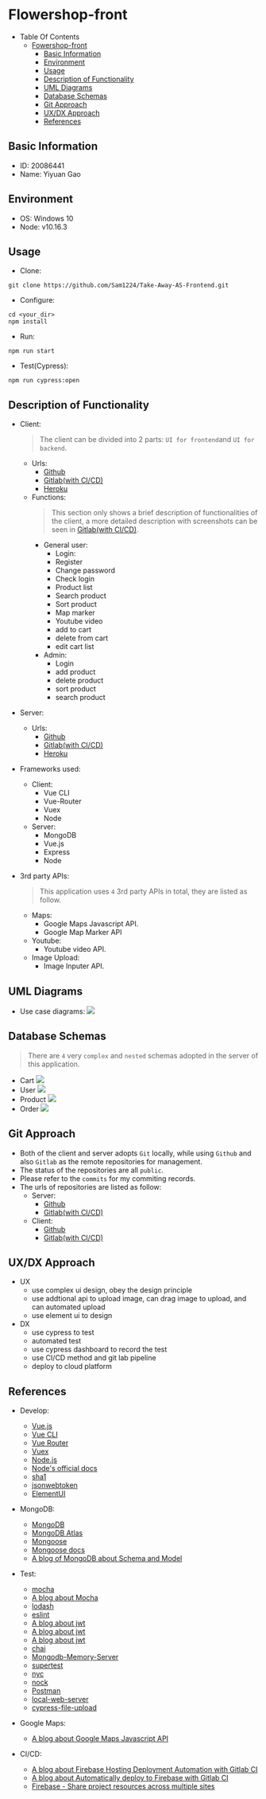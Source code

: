 # Flowershop-front

- Table Of Contents
  - [Fowershop-front](#Flowershop-front)
    * [Basic Information](#basic-information)
    * [Environment](#environment)
    * [Usage](#usage)
    * [Description of Functionality](#description-of-functionality)
    * [UML Diagrams](#uml-diagrams)
    * [Database Schemas](#database-schemas)
    * [Git Approach](#git-approach)
    * [UX/DX Approach](#ux-dx-approach)
    * [References](#references)

## Basic Information
- ID: 20086441
- Name: Yiyuan Gao

## Environment
- OS: Windows 10
- Node: v10.16.3

## Usage
- Clone:
```
git clone https://github.com/Sam1224/Take-Away-AS-Frontend.git
```
- Configure:
```
cd <your_dir>
npm install
```
- Run:
```
npm run start
```
- Test(Cypress):
```
npm run cypress:open
```

## Description of Functionality
- Client:
  >The client can be divided into 2 parts: `UI for frontend`and `UI for backend`.
  - Urls:
    - [Github](https://github.com/gyyyyyy/flowershop-front)
    - [Gitlab(with CI/CD)](https://gitlab.com/gyy01467/flowershop-front)
    - [Heroku](https://flowershop-front.herokuapp.com/)
  - Functions:
    >This section only shows a brief description of functionalities of the client, a more detailed description with screenshots can be seen in [Gitlab(with CI/CD)](https://gitlab.com/gyy01467/flowershop-front).
    - General user:
      - Login:
      - Register
      - Change password
      - Check login
      - Product list
      - Search product
      - Sort product
      - Map marker
      - Youtube video
      - add to cart
      - delete from cart
      - edit cart list
    - Admin:
      - Login
      - add product
      - delete product
      - sort product
      - search product 
- Server:
  - Urls:
    - [Github](https://github.com/gyyyyyy/flowershop-master)
    - [Gitlab(with CI/CD)](https://gitlab.com/gyy01467/flowershop-master)
    - [Heroku](https://flowershop-master.herokuapp.com/)

- Frameworks used:
  - Client:
    - Vue CLI
    - Vue-Router
    - Vuex
    - Node
  - Server:
    - MongoDB
    - Vue.js
    - Express
    - Node
- 3rd party APIs:
  >This application uses `4` 3rd party APIs in total, they are listed as follow.
  - Maps:
    - Google Maps Javascript API.
    - Google Map Marker API
  - Youtube:
      - Youtube video API.
  - Image Upload:
      - Image Inputer API.
## UML Diagrams
- Use case diagrams:
  ![](./assets/usecase.png)

## Database Schemas
>There are `4` very `complex` and `nested` schemas adopted in the server of this application.

- Cart 
![](./assets/cart.png)
- User
![](./assets/user.png)
- Product 
![](./assets/product.png)
- Order
![](./assets/order.png)


## Git Approach
- Both of the client and server adopts `Git` locally, while using `Github` and also `Gitlab` as the remote repositories for management.
- The status of the repositories are all `public`.
- Please refer to the `commits` for my commiting records.
- The urls of repositories are listed as follow:
  - Server:
    - [Github](https://github.com/gyyyyyy/flowershop-master)
    - [Gitlab(with CI/CD)](https://gitlab.com/gyy01467/flowershop-master)
  - Client:
    - [Github](https://github.com/gyyyyyy/flowershop-front)
    - [Gitlab(with CI/CD)](https://gitlab.com/gyy01467/flowershop-front)

## UX/DX Approach
- UX
  - use complex ui design, obey the design principle
  - use addtional api to upload image, can drag image to upload, and can automated upload
  - use element ui to design
- DX
   - use cypress to test
   - automated test
   - use cypress dashboard to record the test
   - use CI/CD method and git lab pipeline
   - deploy to cloud platform

## References
- Develop:
  - [Vue.js](https://vuejs.org/index.html)
  - [Vue CLI](https://cli.vuejs.org/)
  - [Vue Router](https://router.vuejs.org/)
  - [Vuex](https://vuex.vuejs.org/guide/)
  - [Node.js](https://nodejs.org/zh-cn/)
  - [Node's official docs](https://nodejs.org/zh-cn/docs/)
  - [sha1](https://www.npmjs.com/package/js-sha1)
  - [jsonwebtoken](https://www.npmjs.com/package/jsonwebtoken)
  - [ElementUI](https://element.eleme.cn/#/en-US/component/installation)

- MongoDB:
  - [MongoDB](https://www.mongodb.com/)
  - [MongoDB Atlas](https://www.mongodb.com/cloud/atlas)
  - [Mongoose](https://mongoosejs.com/)
  - [Mongoose docs](http://www.nodeclass.com/api/mongoose.html#quick_start)
  - [A blog of MongoDB about Schema and Model](https://www.jianshu.com/p/29c55aae3d6f)

- Test:
  - [mocha](https://mochajs.org/)
  - [A blog about Mocha](http://www.ruanyifeng.com/blog/2015/12/a-mocha-tutorial-of-examples.html)
  - [lodash](https://lodash.com/)
  - [eslint](https://eslint.org/)
  - [A blog about jwt](http://www.ruanyifeng.com/blog/2018/07/json_web_token-tutorial.html)
  - [A blog about jwt](https://www.jb51.net/article/162523.htm)
  - [A blog about jwt](https://segmentfault.com/a/1190000014062679?utm_source=tag-newest)
  - [chai](https://www.chaijs.com/)
  - [Mongodb-Memory-Server](https://github.com/nodkz/mongodb-memory-server)
  - [supertest](https://github.com/visionmedia/supertest)
  - [nyc](https://github.com/istanbuljs/nyc)
  - [nock](https://github.com/nock/nock)
  - [Postman](https://www.getpostman.com/)
  - [local-web-server](https://www.npmjs.com/package/local-web-server)
  - [cypress-file-upload](https://github.com/abramenal/cypress-file-upload)
- Google Maps:
  - [A blog about Google Maps Javascript API](https://alligator.io/vuejs/vue-google-maps/)
- CI/CD:
  - [A blog about Firebase Hosting Deployment Automation with Gitlab CI](https://medium.com/@rambabusaravanan/firebase-hosting-deployment-automation-with-gitlab-ci-f3fad9130d62)
  - [A blog about Automatically deploy to Firebase with Gitlab CI](https://medium.com/evenbit/automatically-deploy-to-firebase-with-gitlab-ci-546f194c44d8)
  - [Firebase - Share project resources across multiple sites](https://firebase.google.com/docs/hosting/multisites)

